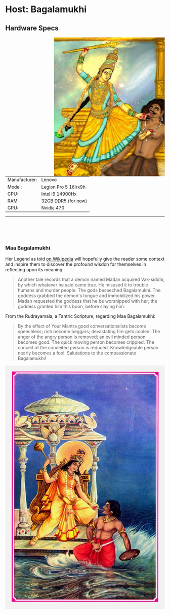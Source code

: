 # Host: Bagalamukhi




## Hardware Specs 
<img src="../../.github/assets/Bagalamukhi3.jpg" alt="Maa Bagalamukhi in amodern depiction that emphasizes the facial expressions to excellent effect in my opinion." align="right" width="350px" >
<table>
<tr><td>Manufacturer:</td> <td>Lenovo</td> </tr>

<tr><td>Model:</td> <td>Legion Pro 5 16irx9h</td></tr>

<tr><td>CPU:</td> <td>Intel i9 14900Hx</td></tr>

<tr><td>RAM:</td> <td>32GB DDR5 (for now)</td></tr>

<tr><td>GPU:</td> <td>Nvidia 470</td> </tr>
<table>
<hr>
<br>
<br>
<br clear="both">


### Maa Bagalamukhi

Her Legend as told [on Wikipedia](https://en.wikipedia.org/wiki/Bagalamukhi#Legend) will hopefully give the reader some context and inspire them to discover the profound wisdon for themselves in reflecting upon its meaning:


> Another tale records that a demon named Madan acquired Vak-siddhi, by which whatever he said came true. He misused it to trouble humans and murder people. The gods beseeched Bagalamukhi. The goddess grabbed the demon's tongue and immobilized his power. Madan requested the goddess that he be worshipped with her; the goddess granted him this boon, before slaying him.


From the Rudrayamala, a Tantric Scripture, regarding Maa Bagalamukhi:

> By the effect of Your Mantra good conversationalists become speechless; rich become beggars; devastating fire gets cooled. The anger of the angry person is removed; an evil minded person becomes good. The quick moving person becomes crippled. The conceit of the conceited person is reduced. Knowledgeable person nearly becomes a fool. Salutations to the compassionate Bagalamukhi!


![Maa Bagalamukhi in Her Tradition Depiction](../../.github/assets/Bagalamukhi.jpg)